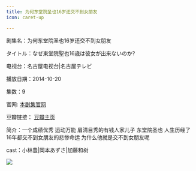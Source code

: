 ```yaml
---
title: 为何东堂院圣也16岁还交不到女朋友
icon: caret-up

---
```


剧集名：为何东堂院圣也16岁还交不到女朋友

タイトル：なぜ東堂院聖也16歳は彼女が出来ないのか?

电视台：名古屋电视台|名古屋テレビ

播放日期：2014-10-20

集数：9

官网: [本剧集官网](https://www.nagoyatv.com/toudouin/)

豆瓣链接： [豆瓣主页](https://movie.douban.com/subject/26314420/)

简介：一个成绩优秀 运动万能 眉清目秀的有钱人家儿子 东堂院圣也 人生历经了16年都交不到女朋友的悲惨命运 为什么他就是交不到女朋友呢 ​​​

cast：小林豊|岡本あずさ|加藤和树

![](https://listpic.tsgsanjiao.com/2015/2015whdtysy.jpg)